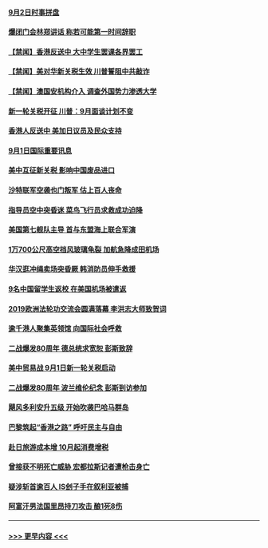 #### [9月2日时事拼盘](../pages/prog202/a102656725.md?t=09022311) 
#### [爆闭门会林郑讲话 称若可能第一时间辞职](../pages/prog202/a102656695.md?t=09022311) 
#### [【禁闻】香港反送中 大中学生罢课各界罢工](../pages/prog202/a102656655.md?t=09022311) 
#### [【禁闻】美对华新关税生效 川普誓阻中共敲诈](../pages/prog202/a102656640.md?t=09022311) 
#### [【禁闻】澳国安机构介入 调查外国势力渗透大学](../pages/prog202/a102656624.md?t=09022311) 
#### [新一轮关税开征  川普：9月面谈计划不变](../pages/prog202/a102656597.md?t=09022311) 
#### [香港人反送中 美加日议员及民众支持](../pages/prog202/a102656559.md?t=09022311) 
#### [9月1日国际重要讯息](../pages/prog202/a102656403.md?t=09022311) 
#### [美中互征新关税  影响中国废品进口](../pages/prog202/a102656415.md?t=09022311) 
#### [沙特联军空袭也门叛军 估上百人丧命](../pages/prog202/a102656365.md?t=09022311) 
#### [指导员空中突昏迷 菜鸟飞行员求救成功迫降](../pages/prog202/a102656350.md?t=09022311) 
#### [美国第七舰队主导 首与东盟海上联合军演](../pages/prog202/a102656323.md?t=09022311) 
#### [1万700公尺高空挡风玻璃龟裂 加航急降成田机场](../pages/prog202/a102656280.md?t=09022311) 
#### [华汉逛冲绳卖场突昏厥 韩消防员伸手救援](../pages/prog202/a102656273.md?t=09022311) 
#### [9名中国留学生返校 在美国机场被遣返](../pages/prog202/a102656260.md?t=09022311) 
#### [2019欧洲法轮功交流会圆满落幕 李洪志大师致贺词](../pages/prog202/a102656176.md?t=09022311) 
#### [逾千港人聚集英领馆 向国际社会呼救](../pages/prog202/a102656127.md?t=09022311) 
#### [二战爆发80周年 德总统求宽恕 彭斯致辞](../pages/prog202/a102656114.md?t=09022311) 
#### [美中贸易战 9月1日新一轮关税启动](../pages/prog202/a102656089.md?t=09022311) 
#### [二战爆发80周年 波兰维伦纪念 彭斯到访参加](../pages/prog202/a102656072.md?t=09022311) 
#### [飓风多利安升五级 开始吹袭巴哈马群岛](../pages/prog202/a102656066.md?t=09022311) 
#### [巴黎筑起“香港之路” 呼吁民主与自由](../pages/prog202/a102656030.md?t=09022311) 
#### [赴日旅游成本增 10月起消费增税](../pages/prog202/a102655989.md?t=09022311) 
#### [曾接获不明死亡威胁 宏都拉斯记者遭枪击身亡](../pages/prog202/a102655966.md?t=09022311) 
#### [疑涉斩首逾百人 IS刽子手在叙利亚被捕](../pages/prog202/a102655943.md?t=09022311) 
#### [阿富汗男法国里昂持刀攻击 酿1死8伤](../pages/prog202/a102655902.md?t=09022311) 

----
#### [ >>> 更早内容 <<< ](../indexes/prog202-earlier.md)

